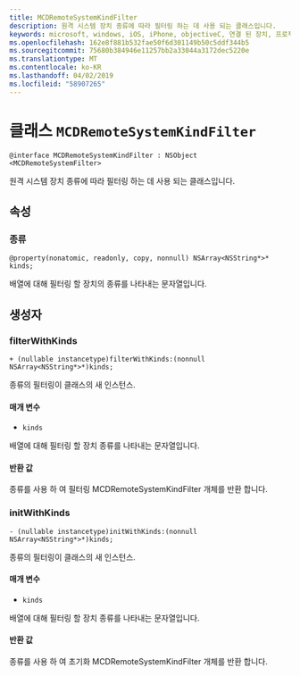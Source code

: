 ```yaml
---
title: MCDRemoteSystemKindFilter
description: 원격 시스템 장치 종류에 따라 필터링 하는 데 사용 되는 클래스입니다.
keywords: microsoft, windows, iOS, iPhone, objectiveC, 연결 된 장치, 프로젝트 로마
ms.openlocfilehash: 162e8f881b532fae50f6d301149b50c5ddf344b5
ms.sourcegitcommit: 75680b384946e11257bb2a33044a3172dec5220e
ms.translationtype: MT
ms.contentlocale: ko-KR
ms.lasthandoff: 04/02/2019
ms.locfileid: "58907265"
---
```

# <a name="class-mcdremotesystemkindfilter"></a>클래스 `MCDRemoteSystemKindFilter` 

```
@interface MCDRemoteSystemKindFilter : NSObject <MCDRemoteSystemFilter>
```  

원격 시스템 장치 종류에 따라 필터링 하는 데 사용 되는 클래스입니다.

## <a name="properties"></a>속성

### <a name="kinds"></a>종류
`@property(nonatomic, readonly, copy, nonnull) NSArray<NSString*>* kinds;`

배열에 대해 필터링 할 장치의 종류를 나타내는 문자열입니다.

## <a name="constructors"></a>생성자

### <a name="filterwithkinds"></a>filterWithKinds
`+ (nullable instancetype)filterWithKinds:(nonnull NSArray<NSString*>*)kinds;`

종류의 필터링이 클래스의 새 인스턴스.

#### <a name="parameters"></a>매개 변수 
* `kinds`

 배열에 대해 필터링 할 장치 종류를 나타내는 문자열입니다.

#### <a name="returns"></a>반환 값
종류를 사용 하 여 필터링 MCDRemoteSystemKindFilter 개체를 반환 합니다.

### <a name="initwithkinds"></a>initWithKinds
`- (nullable instancetype)initWithKinds:(nonnull NSArray<NSString*>*)kinds;`

종류의 필터링이 클래스의 새 인스턴스.

#### <a name="parameters"></a>매개 변수 
* `kinds` 

배열에 대해 필터링 할 장치 종류를 나타내는 문자열입니다.

#### <a name="returns"></a>반환 값
종류를 사용 하 여 초기화 MCDRemoteSystemKindFilter 개체를 반환 합니다.